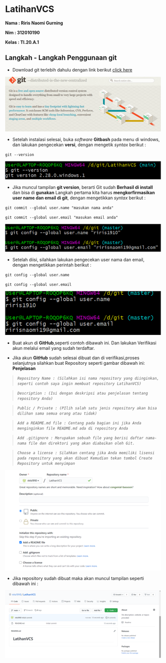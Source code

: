 # LatihanVCS

**Nama : Riris Naomi Gurning** <br>

**Nim : 312010190** <br>

**Kelas : TI.20.A.1** <br>

## Langkah - Langkah Penggunaan git

* Download git terlebih dahulu dengan link berikut [click here](https://git-scm.com) <br>

![git-scm.com](foto/git-scm.com.png) <br>

* Setelah instalasi selesai, buka *software* **Gitbash** pada menu di windows, dan lakukan pengecekan **versi**, dengan mengetik *syntax* berikut : <br>

`git --version` <br>

![git-version](foto/git-version.png) <br>

* Jika muncul tampilan **git version**, berarti Git sudah **Berhasil di install** dan bisa di **gunakan** Langkah pertama kita harus **mengkorfirmasikan user name dan email di git**, dengan mengetikkan *syntax* berikut : <br>

`git commit --global user.name "masukan nama anda"` <br>

`git commit --global user.email "masukan email anda"` <br>

![config-global](foto/config-global.png) <br>

* Setelah diisi, silahkan lakukan pengecekan user nama dan email, dengan mengetikkan perintah berikut : <br>

`git config --global user.name` <br>

`git config --global user.email` <br>

![config--global](foto/config--global.png) <br>

* Buat akun di **GitHub**,seperti contoh dibawah ini. Dan lakukan Verifikasi akun melalui email yang sudah terdaftar. <br>

* Jika akun **GitHub** sudah selesai dibuat dan di verifikasi,proses selanjutnya silahkan buat Repository seperti gambar dibawah ini: **Penjelasan** <br>

> *`Repository Name : (Silahkan isi nama repository yang diinginkan, seperti contoh saya ingin membuat repository LatihanVCS)`* <br>

>*`Description : (Isi dengan deskripsi atau penjelasan tentang repository Anda)`* <br>

>*`Public / Private : (PIlih salah satu jenis repository akan bisa dilihan sama semua orang atau tidak)`* <br>

>*`Add a README.md file : Centang pada bagian ini jika Anda menginginkan file README.md ada di repository Anda`* <br>

>*`Add .gitignore : Merupakan sebuah file yang berisi daftar nama-nama file dan direktori yang akan diabaikan oleh Git.`* <br>

>*`Choose a license : Silahkan centang jika Anda memiliki lisensi pada repository yang akan dibuat Kemudian tekan tombol Create Repository untuk menyimpan`* <br>

![visual](foto/judul.png) <br>

* Jika repository sudah dibuat maka akan muncul tampilan seperti dibawah ini : <br>

![latihan](foto/latihanvcs.png) <br>

